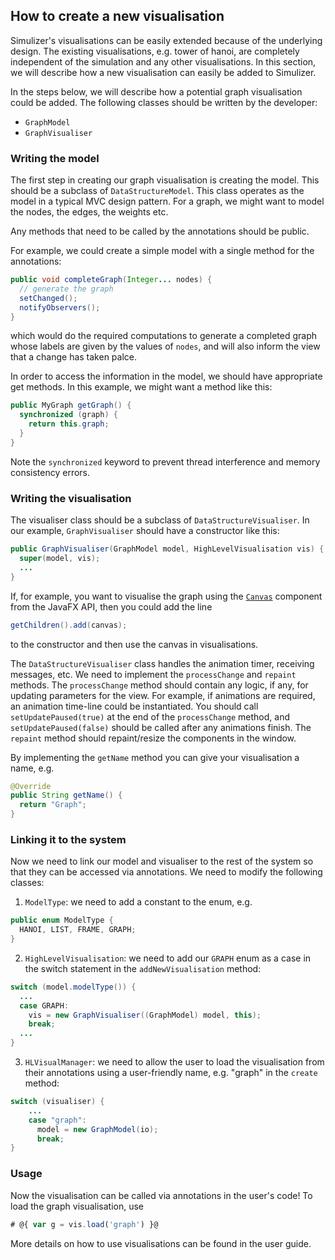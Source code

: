 ## How to create a new visualisation ##
Simulizer's visualisations can be easily extended because of the underlying design. The existing visualisations, e.g. tower of hanoi, are completely independent of the simulation and any other visualisations. In this section, we will describe how a new visualisation can easily be added to Simulizer.

In the steps below, we will describe how a potential graph visualisation could be added. The following classes should be written by the developer:
- `GraphModel`
- `GraphVisualiser`

### Writing the model ###
The first step in creating our graph visualisation is creating the model. This should be a subclass of `DataStructureModel`. This class operates as the model in a typical MVC design pattern. For a graph, we might want to model the nodes, the edges, the weights etc.

Any methods that need to be called by the annotations should be public.

For example, we could create a simple model with a single method for the annotations:

```java
public void completeGraph(Integer... nodes) {
  // generate the graph
  setChanged();
  notifyObservers();
}
```

which would do the required computations to generate a completed graph whose labels are given by the values of `nodes`, and will also inform the view that a change has taken palce.

In order to access the information in the model, we should have appropriate get methods. In this example, we might want a method like this:

```java
public MyGraph getGraph() {
  synchronized (graph) {
    return this.graph;
  }
}
```

Note the `synchronized` keyword to prevent thread interference and memory consistency errors.

### Writing the visualisation ###
The visualiser class should be a subclass of `DataStructureVisualiser`. In our example, `GraphVisualiser` should have a constructor like this:

```java
public GraphVisualiser(GraphModel model, HighLevelVisualisation vis) {
  super(model, vis);
  ...
}
```

If, for example, you want to visualise the graph using the [`Canvas`](https://docs.oracle.com/javase/8/javafx/api/javafx/scene/canvas/Canvas.html) component from the JavaFX API, then you could add the line

```java
getChildren().add(canvas);
```

to the constructor and then use the canvas in visualisations.

The `DataStructureVisualiser` class handles the animation timer, receiving messages, etc. We need to implement the `processChange` and  `repaint` methods. The `processChange` method should contain any logic, if any, for updating parameters for the view. For example, if animations are required, an animation time-line could be instantiated. You should call `setUpdatePaused(true)` at the end of the `processChange` method, and `setUpdatePaused(false)` should be called after any animations finish. The `repaint` method should repaint/resize the components in the window.

By implementing the `getName` method you can give your visualisation a name, e.g.

```java
@Override
public String getName() {
  return "Graph";
}
```

### Linking it to the system ###
Now we need to link our model and visualiser to the rest of the system so that they can be accessed via annotations. We need to modify the following classes:

1. `ModelType`: we need to add a constant to the enum, e.g.
```java
public enum ModelType {
  HANOI, LIST, FRAME, GRAPH;
}
```
2. `HighLevelVisualisation`: we need to add our `GRAPH` enum as a case in the switch statement in the `addNewVisualisation` method:
```java
switch (model.modelType()) {
  ...
  case GRAPH:
    vis = new GraphVisualiser((GraphModel) model, this);
    break;
  ...
}
```
3. `HLVisualManager`: we need to allow the user to load the visualisation from their annotations using a user-friendly name, e.g. "graph" in the `create` method:
```java
switch (visualiser) {
    ...
    case "graph":
      model = new GraphModel(io);
      break;
}
```

### Usage ###
Now the visualisation can be called via annotations in the user's code! To load the graph visualisation, use

```javascript
# @{ var g = vis.load('graph') }@
```

More details on how to use visualisations can be found in the user guide.
